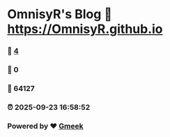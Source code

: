 # OmnisyR's Blog :link: https://OmnisyR.github.io 
### :page_facing_up: [4](https://OmnisyR.github.io/tag.html) 
### :speech_balloon: 0 
### :hibiscus: 64127 
### :alarm_clock: 2025-09-23 16:58:52 
### Powered by :heart: [Gmeek](https://github.com/Meekdai/Gmeek)
